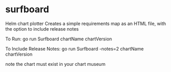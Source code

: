 # surfboard
Helm chart plotter
Creates a simple requirements map as an HTML file, with the option to include release notes

To Run: go run Surfboard chartName chartVersion

To Include Release Notes: go run Surfboard -notes=2 chartName chartVersion

note the chart must exist in your chart museum
